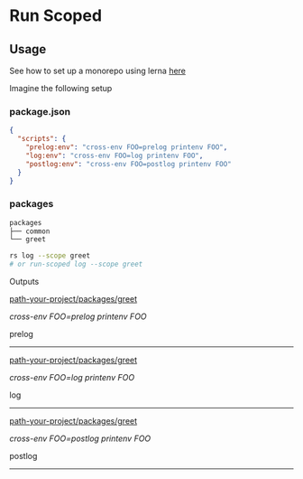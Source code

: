 # Run Scoped

## Usage

See how to set up a monorepo using lerna [here](https://github.com/lerna/lerna/)

Imagine the following setup

### package.json

```json
{
  "scripts": {
    "prelog:env": "cross-env FOO=prelog printenv FOO",
    "log:env": "cross-env FOO=log printenv FOO",
    "postlog:env": "cross-env FOO=postlog printenv FOO"
  }
}
```

### packages

```txt
packages
├── common
└── greet

```

```sh
rs log --scope greet
# or run-scoped log --scope greet
```

Outputs

<u>path-your-project/packages/greet</u>

_cross-env FOO=prelog printenv FOO_

prelog

---

<u>path-your-project/packages/greet</u>

_cross-env FOO=log printenv FOO_

log

---

<u>path-your-project/packages/greet</u>

_cross-env FOO=postlog printenv FOO_

postlog

---
